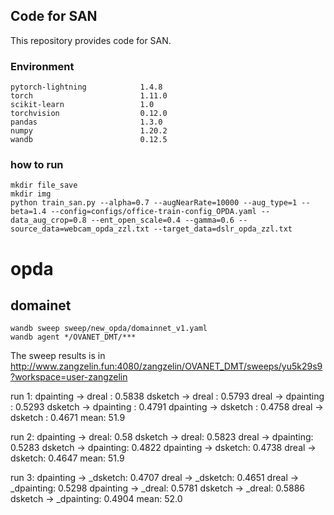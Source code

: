 ## Code for SAN

This repository provides code for SAN.

### Environment

```
pytorch-lightning            1.4.8
torch                        1.11.0
scikit-learn                 1.0
torchvision                  0.12.0
pandas                       1.3.0
numpy                        1.20.2
wandb                        0.12.5
```

### how to run

```
mkdir file_save
mkdir img
python train_san.py --alpha=0.7 --augNearRate=10000 --aug_type=1 --beta=1.4 --config=configs/office-train-config_OPDA.yaml --data_aug_crop=0.8 --ent_open_scale=0.4 --gamma=0.6 --source_data=webcam_opda_zzl.txt --target_data=dslr_opda_zzl.txt
```

# opda 
## domainet

```
wandb sweep sweep/new_opda/domainnet_v1.yaml
wandb agent */OVANET_DMT/***
```
The sweep results is in http://www.zangzelin.fun:4080/zangzelin/OVANET_DMT/sweeps/yu5k29s9?workspace=user-zangzelin

run 1:
dpainting -> dreal : 0.5838
dsketch -> dreal : 0.5793
dreal -> dpainting : 0.5293
dsketch -> dpainting : 0.4791
dpainting -> dsketch : 0.4758
dreal -> dsketch : 0.4671
mean: 51.9

run 2:
dpainting -> dreal: 0.58
dsketch -> dreal: 0.5823
dreal -> dpainting: 0.5283
dsketch -> dpainting: 0.4822
dpainting -> dsketch: 0.4738
dreal -> dsketch: 0.4647
mean: 51.9

run 3:
dpainting -> _dsketch: 0.4707
dreal -> _dsketch: 0.4651
dreal -> _dpainting: 0.5298
dpainting -> _dreal: 0.5781
dsketch -> _dreal: 0.5886
dsketch -> _dpainting: 0.4904
mean: 52.0
